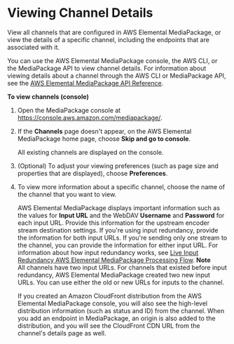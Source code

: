 # Viewing Channel Details<a name="channels-view"></a>

View all channels that are configured in AWS Elemental MediaPackage, or view the details of a specific channel, including the endpoints that are associated with it\.

You can use the AWS Elemental MediaPackage console, the AWS CLI, or the MediaPackage API to view channel details\. For information about viewing details about a channel through the AWS CLI or MediaPackage API, see the [AWS Elemental MediaPackage API Reference](https://docs.aws.amazon.com/mediapackage/latest/apireference/)\.

**To view channels \(console\)**

1. Open the MediaPackage console at [https://console\.aws\.amazon\.com/mediapackage/](https://console.aws.amazon.com/mediapackage/)\.

1. If the **Channels** page doesn't appear, on the AWS Elemental MediaPackage home page, choose **Skip and go to console**\.

   All existing channels are displayed on the console\.

1. \(Optional\) To adjust your viewing preferences \(such as page size and properties that are displayed\), choose **Preferences**\. 

1. To view more information about a specific channel, choose the name of the channel that you want to view\.

   AWS Elemental MediaPackage displays important information such as the values for **Input URL** and the WebDAV **Username** and **Password** for each input URL\. Provide this information for the upstream encoder stream destination settings\. If you're using input redundancy, provide the information for both input URLs\. If you're sending only one stream to the channel, you can provide the information for either input URL\. For information about how input redundancy works, see [Live Input Redundancy AWS Elemental MediaPackage Processing Flow](what-is-flow-ir.md)\.
**Note**  
All channels have two input URLs\. For channels that existed before input redundancy, AWS Elemental MediaPackage created two new input URLs\. You can use either the old or new URLs for inputs to the channel\.

   If you created an Amazon CloudFront distribution from the AWS Elemental MediaPackage console, you will also see the high\-level distribution information \(such as status and ID\) from the channel\. When you add an endpoint in MediaPackage, an origin is also added to the distribution, and you will see the CloudFront CDN URL from the channel's details page as well\.